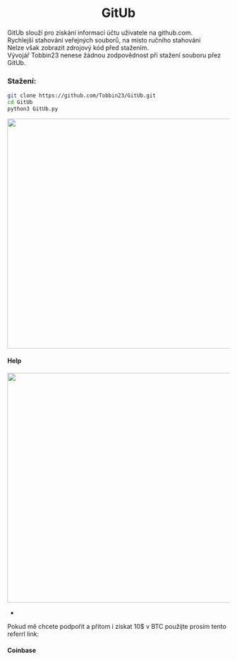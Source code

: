<h1 align="center"> GitUb</h1>

 <p>GitUb slouží pro získání informací účtu uživatele na github.com.<br>
  Rychlejší stahování veřejných souborů, na místo ručního stahování<br>
  Nelze však zobrazit zdrojový kód před stažením.<br>
  Vývojář Tobbin23 nenese žádnou zodpovědnost při stažení souboru přez GitUb.</br></p>

### Stažení:
```bash
git clone https://github.com/Tobbin23/GitUb.git
cd GitUb
python3 GitUb.py
```
<img src="https://user-images.githubusercontent.com/67708830/163552521-50d5ab50-459b-4e73-b3d1-48aba434e1f5.png" width="520" />

<h4> Help </h4>

<img src="https://user-images.githubusercontent.com/67708830/163555712-82bf35e7-f967-42ef-a059-00893a376410.png" width="520"/>

*


Pokud mě chcete podpořit a přitom i získat 10$ v BTC použijte prosím tento referrl link:
<h4>Coinbase<h4/>
		<a href ="https://www.coinbase.com/join/szava_j?src=android-link"</a>
